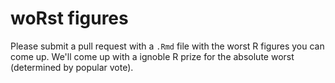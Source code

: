 # woRst figures

Please submit a pull request with a `.Rmd` file with the worst R figures you can come up. We'll come up with a ignoble R prize for the absolute worst (determined by popular vote).

